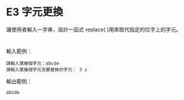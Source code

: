 # E3 字元更換
讓使用者輸入一字串，設計一函式 replace( )用來取代指定的位字上的字元。 
#
輸入範例： 
```
請輸入第幾個字元：abcde
請輸入第幾個字元及要替換的字元： 3 z
```
輸出範例：
```
abzde
```
